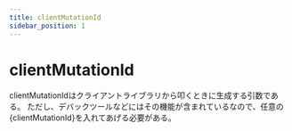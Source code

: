 ```yaml
---
title: clientMutationId
sidebar_position: 1
---
```


# clientMutationId

clientMutationIdはクライアントライブラリから叩くときに生成する引数である。
ただし、デバックツールなどにはその機能が含まれているなので、任意の{clientMutationId}を入れてあげる必要がある。